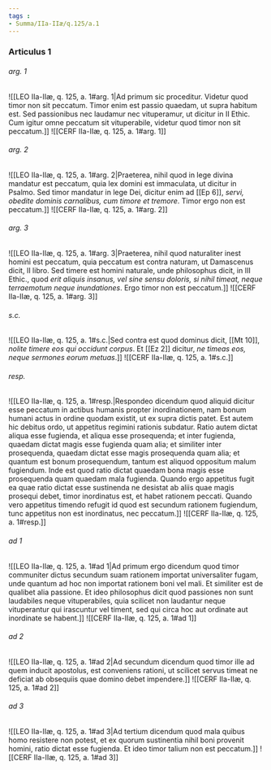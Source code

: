 ```yaml
---
tags : 
- Summa/IIa-IIæ/q.125/a.1
---
```


### Articulus 1

###### arg. 1
![[LEO IIa-IIæ, q. 125, a. 1#arg. 1|Ad primum sic proceditur. Videtur quod timor non sit peccatum. Timor enim est passio quaedam, ut supra habitum est. Sed passionibus nec laudamur nec vituperamur, ut dicitur in II Ethic. Cum igitur omne peccatum sit vituperabile, videtur quod timor non sit peccatum.]]
![[CERF IIa-IIæ, q. 125, a. 1#arg. 1]]

###### arg. 2
![[LEO IIa-IIæ, q. 125, a. 1#arg. 2|Praeterea, nihil quod in lege divina mandatur est peccatum, quia lex domini est immaculata, ut dicitur in Psalmo. Sed timor mandatur in lege Dei, dicitur enim ad [[Ep 6]], *servi, obedite dominis carnalibus, cum timore et tremore*. Timor ergo non est peccatum.]]
![[CERF IIa-IIæ, q. 125, a. 1#arg. 2]]

###### arg. 3
![[LEO IIa-IIæ, q. 125, a. 1#arg. 3|Praeterea, nihil quod naturaliter inest homini est peccatum, quia peccatum est contra naturam, ut Damascenus dicit, II libro. Sed timere est homini naturale, unde philosophus dicit, in III Ethic., quod *erit aliquis insanus, vel sine sensu doloris, si nihil timeat, neque terraemotum neque inundationes*. Ergo timor non est peccatum.]]
![[CERF IIa-IIæ, q. 125, a. 1#arg. 3]]

###### s.c.
![[LEO IIa-IIæ, q. 125, a. 1#s.c.|Sed contra est quod dominus dicit, [[Mt 10]], *nolite timere eos qui occidunt corpus*. Et [[Ez 2]] dicitur, *ne timeas eos, neque sermones eorum metuas*.]]
![[CERF IIa-IIæ, q. 125, a. 1#s.c.]]

###### resp.
![[LEO IIa-IIæ, q. 125, a. 1#resp.|Respondeo dicendum quod aliquid dicitur esse peccatum in actibus humanis propter inordinationem, nam bonum humani actus in ordine quodam existit, ut ex supra dictis patet. Est autem hic debitus ordo, ut appetitus regimini rationis subdatur. Ratio autem dictat aliqua esse fugienda, et aliqua esse prosequenda; et inter fugienda, quaedam dictat magis esse fugienda quam alia; et similiter inter prosequenda, quaedam dictat esse magis prosequenda quam alia; et quantum est bonum prosequendum, tantum est aliquod oppositum malum fugiendum. Inde est quod ratio dictat quaedam bona magis esse prosequenda quam quaedam mala fugienda. Quando ergo appetitus fugit ea quae ratio dictat esse sustinenda ne desistat ab aliis quae magis prosequi debet, timor inordinatus est, et habet rationem peccati. Quando vero appetitus timendo refugit id quod est secundum rationem fugiendum, tunc appetitus non est inordinatus, nec peccatum.]]
![[CERF IIa-IIæ, q. 125, a. 1#resp.]]

###### ad 1
![[LEO IIa-IIæ, q. 125, a. 1#ad 1|Ad primum ergo dicendum quod timor communiter dictus secundum suam rationem importat universaliter fugam, unde quantum ad hoc non importat rationem boni vel mali. Et similiter est de qualibet alia passione. Et ideo philosophus dicit quod passiones non sunt laudabiles neque vituperabiles, quia scilicet non laudantur neque vituperantur qui irascuntur vel timent, sed qui circa hoc aut ordinate aut inordinate se habent.]]
![[CERF IIa-IIæ, q. 125, a. 1#ad 1]]

###### ad 2
![[LEO IIa-IIæ, q. 125, a. 1#ad 2|Ad secundum dicendum quod timor ille ad quem inducit apostolus, est conveniens rationi, ut scilicet servus timeat ne deficiat ab obsequiis quae domino debet impendere.]]
![[CERF IIa-IIæ, q. 125, a. 1#ad 2]]

###### ad 3
![[LEO IIa-IIæ, q. 125, a. 1#ad 3|Ad tertium dicendum quod mala quibus homo resistere non potest, et ex quorum sustinentia nihil boni provenit homini, ratio dictat esse fugienda. Et ideo timor talium non est peccatum.]]
![[CERF IIa-IIæ, q. 125, a. 1#ad 3]]

